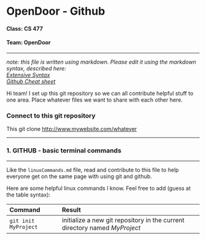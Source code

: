 # OpenDoor - Github 
#### Class: CS 477
#### Team:  OpenDoor                       
--------------------------------------------------------------------------------
*note: this file is written using markdown.  Please edit it using the markdown syntax, described here:  
[Extensive Syntax](http://daringfireball.net/projects/markdown/syntax)  
[Github Cheat sheet](https://github.com/adam-p/markdown-here/wiki/Markdown-Cheatsheet#tables)*

Hi team!  I set up this git repository so we can all contribute helpful stuff
to one area.  Place whatever files we want to share with each other here.

### Connect to this git repository

This 
    git clone http://www.mywebsite.com/whatever


---------------------------------------------------------------------------------
### 1. GITHUB - basic terminal commands
---------------------------------------------------------------------------------
Like the `linuxCommands.md` file, read and contribute to this file to help everyone get on the same page with using git and github. 

Here are some helpful linux commands I know.  Feel free to add (guess at the table syntax):

Command					|Result
:-----------------------	|:------------------------------------------------------
`git init MyProject`		|initialize a new git repository in the current directory named *MyProject*

